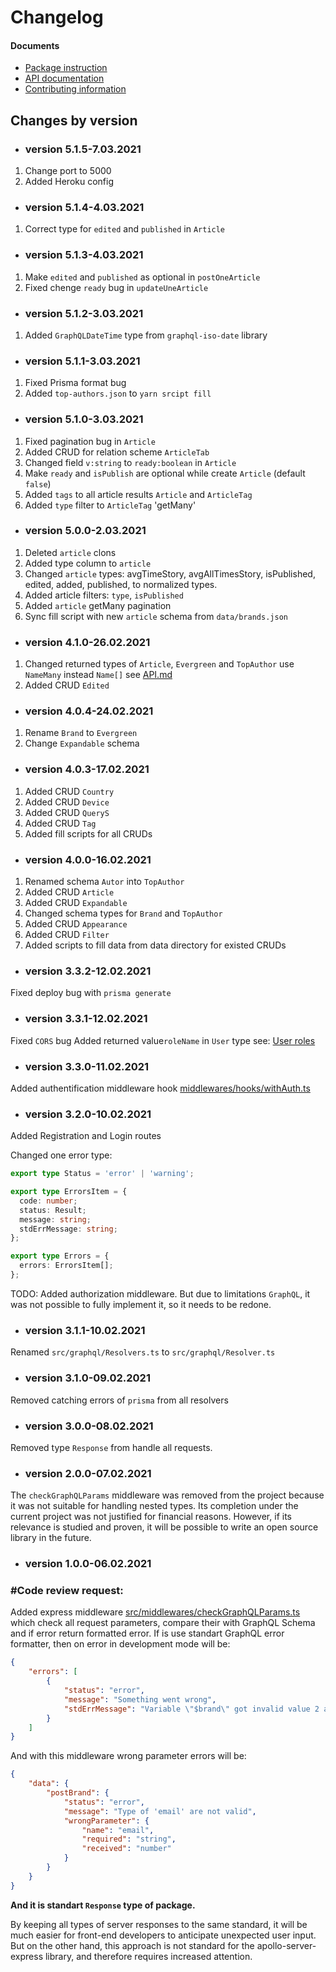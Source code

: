 # Changelog

#### Documents
- [Package instruction](../README.md)
- [API documentation](./API.md)
- [Contributing information](./CONTRIBUTING.md)

## Changes by version   
- ### version 5.1.5-7.03.2021
1. Change port to 5000
2. Added Heroku config
- ### version 5.1.4-4.03.2021
1. Correct type for `edited` and `published` in `Article`
- ### version 5.1.3-4.03.2021
1. Make `edited` and `published` as optional in `postOneArticle`
2. Fixed chenge `ready` bug in `updateUneArticle`
- ### version 5.1.2-3.03.2021
1. Added `GraphQLDateTime` type from `graphql-iso-date` library
- ### version 5.1.1-3.03.2021
1. Fixed Prisma format bug
2. Added `top-authors.json` to `yarn srcipt fill`
- ### version 5.1.0-3.03.2021
1. Fixed pagination bug in `Article`
2. Added CRUD for relation scheme `ArticleTab`
3. Changed field `v:string` to `ready:boolean` in `Article`
4. Make `ready` and `isPublish` are optional while create `Article` (default `false`)
5. Added `tags` to all article results `Article` and `ArticleTag` 
6. Added `type` filter to `ArticleTag` 'getMany' 
- ### version 5.0.0-2.03.2021
1. Deleted `article` clons
2. Added type column to `article`
3. Changed `article` types: avgTimeStory, avgAllTimesStory, isPublished, edited, added, published, to normalized types.
4. Added article filters: `type`, `isPublished`
5. Added `article` getMany pagination
6. Sync fill script with new `article` schema from `data/brands.json`
- ### version 4.1.0-26.02.2021
1. Changed returned types of `Article`, `Evergreen` and `TopAuthor` use `NameMany` instead `Name[]` see [API.md](./API.md)
2. Added CRUD `Edited`
- ### version 4.0.4-24.02.2021
1. Rename `Brand` to `Evergreen`
2. Change `Expandable` schema  
- ### version 4.0.3-17.02.2021
1. Added CRUD `Country`
2. Added CRUD `Device`
3. Added CRUD `QueryS`
4. Added CRUD `Tag`
5. Added fill scripts for all CRUDs
- ### version 4.0.0-16.02.2021
1. Renamed schema `Autor` into `TopAuthor`
2. Added CRUD `Article`
3. Added CRUD `Expandable`
4. Changed schema types for `Brand` and `TopAuthor` 
5. Added CRUD `Appearance`
6. Added CRUD `Filter`
7. Added scripts to fill data from data directory for existed CRUDs
- ### version 3.3.2-12.02.2021
Fixed deploy bug with `prisma generate`
- ### version 3.3.1-12.02.2021
Fixed `CORS` bug
Added returned value`roleName` in `User` type see: [User roles](./CONTRIBUTING.md#user-roles)

- ### version 3.3.0-11.02.2021

Added authentification middleware hook [middlewares/hooks/withAuth.ts](../src/middlewares/hooks/withAuth.ts) 

- ### version 3.2.0-10.02.2021

Added Registration and Login routes

Changed one error type:
```typescript
export type Status = 'error' | 'warning';

export type ErrorsItem = {
  code: number;
  status: Result;
  message: string;
  stdErrMessage: string;
};

export type Errors = {
  errors: ErrorsItem[];
};
```
TODO:
Added authorization middleware. But due to limitations `GraphQL`, it was not possible to fully implement it, so it needs to be redone. 

- ### version 3.1.1-10.02.2021

Renamed `src/graphql/Resolvers.ts` to `src/graphql/Resolver.ts`

- ### version 3.1.0-09.02.2021

Removed catching errors of `prisma` from all resolvers

- ### version 3.0.0-08.02.2021

Removed type `Response` from handle all requests.

- ### version 2.0.0-07.02.2021

The `checkGraphQLParams` middleware was removed from the project because it was not suitable for handling nested types. Its completion under the current project was not justified for financial reasons. However, if its relevance is studied and proven, it will be possible to write an open source library in the future.

- ### version 1.0.0-06.02.2021

### #Code review request:

Added express middleware [src/middlewares/checkGraphQLParams.ts](https://github.com/atherdon/dash-back/blob/861223748fcf0d967fc1d0eee32aa117148c5abf/src/middlewares/checkGraphQLParams.ts) which check all request parameters, compare their with GraphQL Schema and if error return formatted error.
If is use standart GraphQL error formatter, then on error in development mode will be:
```json
{
    "errors": [
        {
            "status": "error",
            "message": "Something went wrong",
            "stdErrMessage": "Variable \"$brand\" got invalid value 2 at \"brand.email\"; String cannot represent a non string value: 2"
        }
    ]
}
```
And with this middleware wrong parameter errors will be:
```json
{
    "data": {
        "postBrand": {
            "status": "error",
            "message": "Type of 'email' are not valid",
            "wrongParameter": {
                "name": "email",
                "required": "string",
                "received": "number"
            }
        }
    }
}
```
__And it is standart `Response` type of package.__

By keeping all types of server responses to the same standard, it will be much easier for front-end developers to anticipate unexpected user input. But on the other hand, this approach is not standard for the apollo-server-express library, and therefore requires increased attention. 